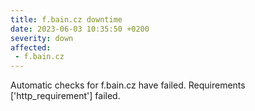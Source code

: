 ```yaml
---
title: f.bain.cz downtime
date: 2023-06-03 10:35:50 +0200
severity: down
affected:
 - f.bain.cz
---
```

Automatic checks for f.bain.cz have failed. Requirements ['http_requirement'] failed.
